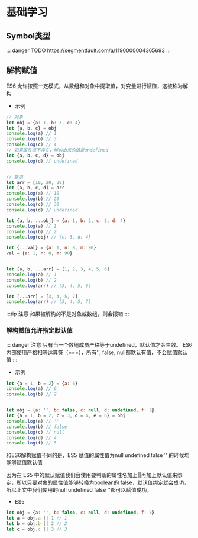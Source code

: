 # 基础学习

## Symbol类型

::: danger TODO
https://segmentfault.com/a/1190000004365693
:::


## 解构赋值

ES6 允许按照一定模式，从数组和对象中提取值，对变量进行赋值，这被称为解构

* 示例

```js
// 对象
let obj = {a: 1, b: 3, c: 4}
let {a, b, c} = obj
console.log(a) // 1
console.log(b) // 3
console.log(c) // 4
// 如果属性值不存在，解构出来的值是undefined
let {a, b, c, d} = obj
console.log(d) // undefined


// 数组
let arr = [10, 20, 30]
let [a, b, c, d] = arr
console.log(a) // 10
console.log(b) // 20
console.log(c) // 30
console.log(d) // undefined
```

```js
let {a, b, ...obj} = {a: 1, b: 2, c: 3, d: 4}
console.log(a) // 1
console.log(b) // 2
console.log(obj) // {c: 3, d: 4}

let {...val} = {a: 1, n: 8, m: 90}
val = {a: 1, n: 8, m: 90}


let [a, b, ...arr] = [1, 2, 3, 4, 5, 6]
console.log(a) // 1
console.log(b) // 2
console.log(arr) // [3, 4, 5, 6]

let [...arr] = [3, 4, 5, 7]
console.log(arr) // [3, 4, 5, 7]
```

:::tip 注意
如果被解构的不是对象或数组，则会报错
:::

### 解构赋值允许指定默认值

::: danger 注意
只有当一个数组成员严格等于undefined，默认值才会生效。
ES6 内部使用严格相等运算符（===），所有'', false, null都默认有值，不会赋值默认值
:::

* 示例
```js
let {a = 1, b = 2} = {a: 6}
console.log(a) // 6
console.log(b) // 2


let obj = {a: '', b: false, c: null, d: undefined, f: 5}
let {a = 1, b = 2, c = 3, d = 4, e = 6} = obj
console.log(a) // ''
console.log(b) // false
console.log(c) // null
console.log(d) // 4
console.log(f) // 5
```

和ES6解构赋值不同的是，ES5 赋值的属性值为null undefined false '' 的时候均能够赋值默认值

因为在 ES5 中的默认赋值我们会使用要判断的属性名加上||再加上默认值来绑定，所以只要对象的属性值能够转换为boolean的 false，默认值绑定就会成功，所以上文中我们使用的null undefined false ''都可以赋值成功。
* ES5
```js
let obj = {a: '', b: false, c: null, d: undefined, f: 5}
let a = obj.a || 1 // 1
let b = obj.b || 2 // 2
let c = obj.c || 3 // 3
```